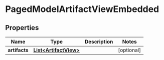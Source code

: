 

# PagedModelArtifactViewEmbedded


## Properties

| Name | Type | Description | Notes |
|------------ | ------------- | ------------- | -------------|
|**artifacts** | [**List&lt;ArtifactView&gt;**](ArtifactView.md) |  |  [optional] |




